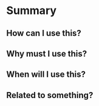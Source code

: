 # Summary

## How can I use this?

## Why must I use this?

## When will I use this?

## Related to something?
